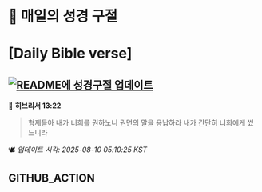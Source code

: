 # 🙏 매일의 성경 구절
# [Daily Bible verse]
## [![README에 성경구절 업데이트](https://github.com/DONGSUKA/first_test/actions/workflows/update-readme-bible.yml/badge.svg)](https://github.com/DONGSUKA/first_test/actions/workflows/update-readme-bible.yml)
<!-- START_BIBLE_VERSE -->
📖 **히브리서 13:22**
> 형제들아 내가 너희를 권하노니 권면의 말을 용납하라 내가 간단히 너희에게 썼느니라

🕊️ _업데이트 시각: 2025-08-10 05:10:25 KST_
  <!-- END_BIBLE_VERSE -->
## GITHUB_ACTION
